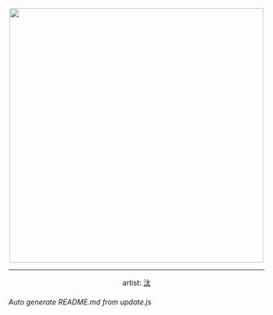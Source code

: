 
<p align="center">
  <img width="500" src="https://nekos.best/api/v2/neko/0438.png">
  <hr/>
  <center>
    artist: <a href="https://www.pixiv.net/en/artworks/90499704">汰</a>
  </center>
</p>


###### Auto generate README.md from update.js

